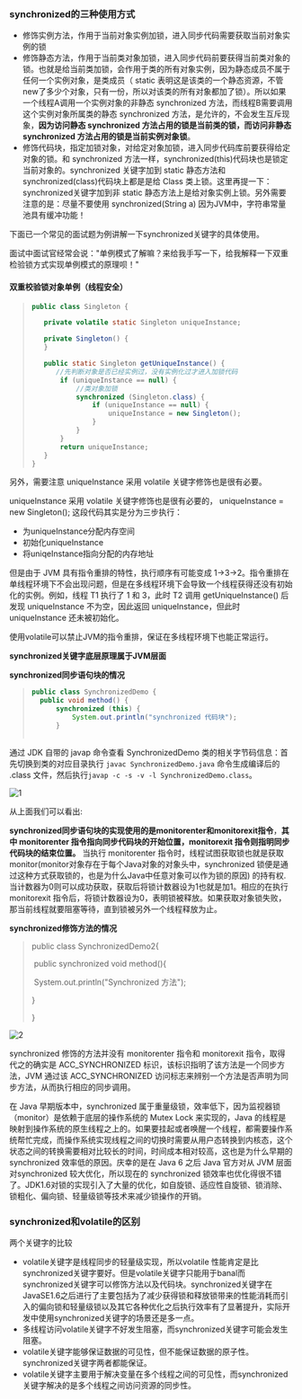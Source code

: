 ### synchronized的三种使用方式

+ 修饰实例方法，作用于当前对象实例加锁，进入同步代码需要获取当前对象实例的锁
+ 修饰静态方法，作用于当前类对象加锁，进入同步代码前要获得当前类对象的锁。也就是给当前类加锁，会作用于类的所有对象实例，因为静态成员不属于任何一个实例对象，是类成员（ static 表明这是该类的一个静态资源，不管new了多少个对象，只有一份，所以对该类的所有对象都加了锁）。所以如果一个线程A调用一个实例对象的非静态 synchronized 方法，而线程B需要调用这个实例对象所属类的静态 synchronized 方法，是允许的，不会发生互斥现象，**因为访问静态 synchronized 方法占用的锁是当前类的锁，而访问非静态 synchronized 方法占用的锁是当前实例对象锁**。
+ 修饰代码块，指定加锁对象，对给定对象加锁，进入同步代码库前要获得给定对象的锁。和 synchronized 方法一样，synchronized(this)代码块也是锁定当前对象的。synchronized 关键字加到 static 静态方法和 synchronized(class)代码块上都是是给 Class 类上锁。这里再提一下：synchronized关键字加到非 static 静态方法上是给对象实例上锁。另外需要注意的是：尽量不要使用 synchronized(String a) 因为JVM中，字符串常量池具有缓冲功能！

下面已一个常见的面试题为例讲解一下synchronized关键字的具体使用。

面试中面试官经常会说："单例模式了解嘛？来给我手写一下，给我解释一下双重检验锁方式实现单例模式的原理呗！"

#### 双重校验锁对象单例（线程安全）

>```java
>public class Singleton {
>
>    private volatile static Singleton uniqueInstance;
>
>    private Singleton() {
>    }
>
>    public static Singleton getUniqueInstance() {
>       //先判断对象是否已经实例过，没有实例化过才进入加锁代码
>        if (uniqueInstance == null) {
>            //类对象加锁
>            synchronized (Singleton.class) {
>                if (uniqueInstance == null) {
>                    uniqueInstance = new Singleton();
>                }
>            }
>        }
>        return uniqueInstance;
>    }
>}
>```

另外，需要注意 uniqueInstance 采用 volatile 关键字修饰也是很有必要。

uniqueInstance 采用 volatile 关键字修饰也是很有必要的， uniqueInstance = new Singleton(); 这段代码其实是分为三步执行：

+ 为uniqueInstance分配内存空间
+ 初始化uniqueInstance
+ 将uniqeInstance指向分配的内存地址

但是由于 JVM 具有指令重排的特性，执行顺序有可能变成 1->3->2。指令重排在单线程环境下不会出现问题，但是在多线程环境下会导致一个线程获得还没有初始化的实例。例如，线程 T1 执行了 1 和 3，此时 T2 调用 getUniqueInstance() 后发现 uniqueInstance 不为空，因此返回 uniqueInstance，但此时 uniqueInstance 还未被初始化。

使用volatile可以禁止JVM的指令重排，保证在多线程环境下也能正常运行。

**synchronized关键字底层原理属于JVM层面**

**synchronized同步语句块的情况**

>```java
>public class SynchronizedDemo {
>	public void method() {
>		synchronized (this) {
>			System.out.println("synchronized 代码块");
>		}
>	
>```

通过 JDK 自带的 javap 命令查看 SynchronizedDemo 类的相关字节码信息：首先切换到类的对应目录执行 `javac SynchronizedDemo.java` 命令生成编译后的 .class 文件，然后执行`javap -c -s -v -l SynchronizedDemo.class`。

![1](/Users/wuwt/Desktop/1.png)

从上面我们可以看出:

**synchronized同步语句块的实现使用的是monitorenter和monitorexit指令**，**其中 monitorenter 指令指向同步代码块的开始位置，monitorexit 指令则指明同步代码块的结束位置。** 当执行 monitorenter 指令时，线程试图获取锁也就是获取 monitor(monitor对象存在于每个Java对象的对象头中，synchronized 锁便是通过这种方式获取锁的，也是为什么Java中任意对象可以作为锁的原因) 的持有权.当计数器为0则可以成功获取，获取后将锁计数器设为1也就是加1。相应的在执行 monitorexit 指令后，将锁计数器设为0，表明锁被释放。如果获取对象锁失败，那当前线程就要阻塞等待，直到锁被另外一个线程释放为止。

**synchronized修饰方法的情况**

>public class SynchronizedDemo2{
>
>​			public synchronized void method(){
>
>​						System.out.println("Synchronized 方法");
>
>}
>
>}

![2](/Users/wuwt/Desktop/2.png)

synchronized 修饰的方法并没有 monitorenter 指令和 monitorexit 指令，取得代之的确实是 ACC_SYNCHRONIZED 标识，该标识指明了该方法是一个同步方法，JVM 通过该 ACC_SYNCHRONIZED 访问标志来辨别一个方法是否声明为同步方法，从而执行相应的同步调用。

在 Java 早期版本中，synchronized 属于重量级锁，效率低下，因为监视器锁（monitor）是依赖于底层的操作系统的 Mutex Lock 来实现的，Java 的线程是映射到操作系统的原生线程之上的。如果要挂起或者唤醒一个线程，都需要操作系统帮忙完成，而操作系统实现线程之间的切换时需要从用户态转换到内核态，这个状态之间的转换需要相对比较长的时间，时间成本相对较高，这也是为什么早期的 synchronized 效率低的原因。庆幸的是在 Java 6 之后 Java 官方对从 JVM 层面对synchronized 较大优化，所以现在的 synchronized 锁效率也优化得很不错了。JDK1.6对锁的实现引入了大量的优化，如自旋锁、适应性自旋锁、锁消除、锁粗化、偏向锁、轻量级锁等技术来减少锁操作的开销。

### synchronized和volatile的区别

两个关键字的比较

+ volatile关键字是线程同步的轻量级实现，所以volatile 性能肯定是比synchronized关键字要好。但是volatile关键字只能用于banal而synchronized关键字可以修饰方法以及代码块。synchronized关键字在JavaSE1.6之后进行了主要包括为了减少获得锁和释放锁带来的性能消耗而引入的偏向锁和轻量级锁以及其它各种优化之后执行效率有了显著提升，实际开发中使用synchronized关键字的场景还是多一点。
+ 多线程访问volatile关键字不好发生阻塞，而synchronized关键字可能会发生阻塞。
+ volatile关键字能够保证数据的可见性，但不能保证数据的原子性。synchronized关键字两者都能保证。
+ volatile关键字主要用于解决变量在多个线程之间的可见性，而synchronized关键字解决的是多个线程之间访问资源的同步性。



























